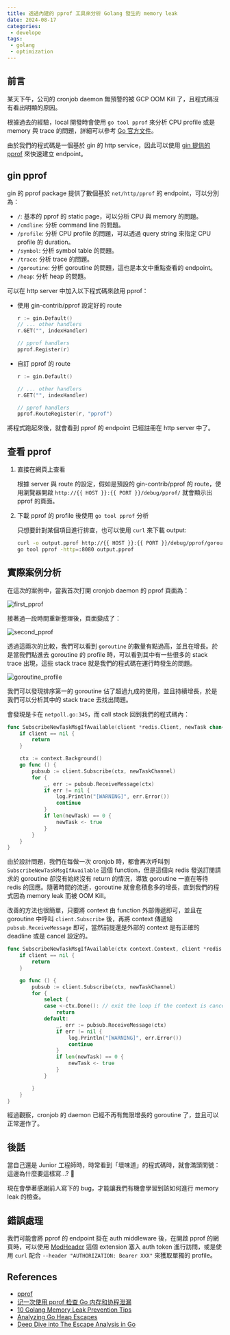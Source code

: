 ```yaml
---
title: 透過內建的 pprof 工具來分析 Golang 發生的 memory leak
date: 2024-08-17
categories:
 - develope
tags:
 - golang
 - optimization
---
```


## 前言

某天下午，公司的 cronjob daemon 無預警的被 GCP OOM Kill 了，且程式碼沒有看出明顯的原因。

根據過去的經驗，local 開發時會使用 `go tool pprof` 來分析 CPU profile 或是 memory 與 trace 的問題，詳細可以參考 [Go 官方文件](https://go.dev/blog/pprof)。

由於我們的程式碼是一個基於 gin 的 http service，因此可以使用 [gin 提供的 pprof](https://github.com/gin-contrib/pprof) 來快速建立 endpoint。

## gin pprof

gin 的 pprof package 提供了數個基於 `net/http/pprof` 的 endpoint，可以分別為：

- `/`: 基本的 pprof 的 static page，可以分析 CPU 與 memory 的問題。
- `/cmdline`: 分析 command line 的問題。
- `/profile`: 分析 CPU profile 的問題，可以透過 query string 來指定 CPU profile 的 duration。
- `/symbol`: 分析 symbol table 的問題。
- `/trace`: 分析 trace 的問題。
- `/goroutine`: 分析 goroutine 的問題，這也是本文中重點查看的 endpoint。
- `/heap`: 分析 heap 的問題。


可以在 http server 中加入以下程式碼來啟用 pprof：

- 使用 gin-contrib/pprof 設定好的 route

    ```go
    r := gin.Default()
    // ... other handlers
    r.GET("", indexHandler)

    // pprof handlers
    pprof.Register(r)
    ```

- 自訂 pprof 的 route

    ```go
    r := gin.Default()

    // ... other handlers
    r.GET("", indexHandler)

    // pprof handlers
    pprof.RouteRegister(r, "pprof")
    ```

將程式跑起來後，就會看到 pprof 的 endpoint 已經註冊在 http server 中了。

## 查看 pprof

1. 直接在網頁上查看

    根據 server 與 route 的設定，假如是預設的 gin-contrib/pprof 的 route，使用瀏覽器開啟 `http://{{ HOST }}:{{ PORT }}/debug/pprof/` 就會顯示出 pprof 的頁面。

2. 下載 pprof 的 profile 後使用 `go tool pprof` 分析

    只想要針對某個項目進行排查，也可以使用 `curl` 來下載 output:

    ```bash
    curl -o output.pprof http://{{ HOST }}:{{ PORT }}/debug/pprof/goroutine
    go tool pprof -http=:8080 output.pprof
    ```

## 實際案例分析

在這次的案例中，當我首次打開 cronjob daemon 的 pprof 頁面為：

![first_pprof](images/20240816_210439.png)

接著過一段時間重新整理後，頁面變成了：

![second_pprof](images/20240816_210645.png)

透過這兩次的比較，我們可以看到 `goroutine` 的數量有點過高，並且在增長。於是當我們點進去 goroutine 的 profile 時，可以看到其中有一些很多的 stack trace 出現，這些 stack trace 就是我們的程式碼在運行時發生的問題。

![goroutine_profile](images/20240816_210737.png)

我們可以發現排序第一的 goroutine 佔了超過九成的使用，並且持續增長，於是我們可以分析其中的 stack trace 去找出問題。

會發現是卡在 `netpoll.go:345`，而 call stack 回到我們的程式碼內：

```go
func SubscribeNewTaskMsgIfAvailable(client *redis.Client, newTask chan<- bool) {
    if client == nil {
        return
    }

    ctx := context.Background()
    go func () {
        pubsub := client.Subscribe(ctx, newTaskChannel)
        for {
            _, err := pubsub.ReceiveMessage(ctx)
            if err != nil {
                log.Println("[WARNING]", err.Error())
                continue
            }
            if len(newTask) == 0 {
                newTask <- true
            }
        }
    }
}
```

由於設計問題，我們在每做一次 cronjob 時，都會再次呼叫到 `SubscribeNewTaskMsgIfAvailable` 這個 function，但是這個向 redis 發送訂閱請求的 goroutine 卻沒有始終沒有 return 的情況，導致 goroutine 一直在等待 redis 的回應。隨著時間的流逝，goroutine 就會愈積愈多的增長，直到我們的程式因為 memory leak 而被 OOM Kill。

改善的方法也很簡單，只要將 context 由 function 外部傳遞即可，並且在 goroutine 中呼叫 `client.Subscribe` 後，再將 context 傳遞給 `pubsub.ReceiveMessage` 即可，當然前提還是外部的 context 是有正確的 deadline 或是 cancel 設定的。

```go
func SubscribeNewTaskMsgIfAvailable(ctx context.Context, client *redis.Client, newTask chan<- bool) {
    if client == nil {
        return
    }

    go func () {
        pubsub := client.Subscribe(ctx, newTaskChannel)
        for {
            select {
            case <-ctx.Done(): // exit the loop if the context is canceled
                return
            default:
                _, err := pubsub.ReceiveMessage(ctx)
                if err != nil {
                    log.Println("[WARNING]", err.Error())
                    continue
                }
                if len(newTask) == 0 {
                    newTask <- true
                }
            }

        }
    }
}
```

經過觀察，cronjob 的 daemon 已經不再有無限增長的 goroutine 了，並且可以正常運作了。

## 後話

當自己還是 Junior 工程師時，時常看到「壞味道」的程式碼時，就會滿頭問號：這邊為什麼要這樣寫...? :thinking:

現在會學著感謝前人寫下的 bug，才能讓我們有機會學習到該如何進行 memory leak 的檢查。

## 錯誤處理

我們可能會將 pprof 的 endpoint 掛在 auth middleware 後，在開啟 pprof 的網頁時，可以使用 [ModHeader](https://modheader.com/) 這個 extension 塞入 auth token 進行訪問，或是使用 `curl` 配合 `--header "AUTHORIZATION: Bearer XXX"` 來獲取單獨的 profile。

## References

- [pprof](https://pkg.go.dev/net/http/pprof)
- [记一次使用 pprof 检查 Go 内存和协程泄漏](https://jackyu.cn/tech/go-pprof-memory-and-goroutine-leak/)
- [10 Golang Memory Leak Prevention Tips](https://daily.dev/blog/10-golang-memory-leak-prevention-tips)
- [Analyzing Go Heap Escapes](https://landontclipp.github.io/blog/2023/07/15/analyzing-go-heap-escapes/)
- [Deep Dive into The Escape Analysis in Go](https://slides.com/jalex-chang/go-esc)

